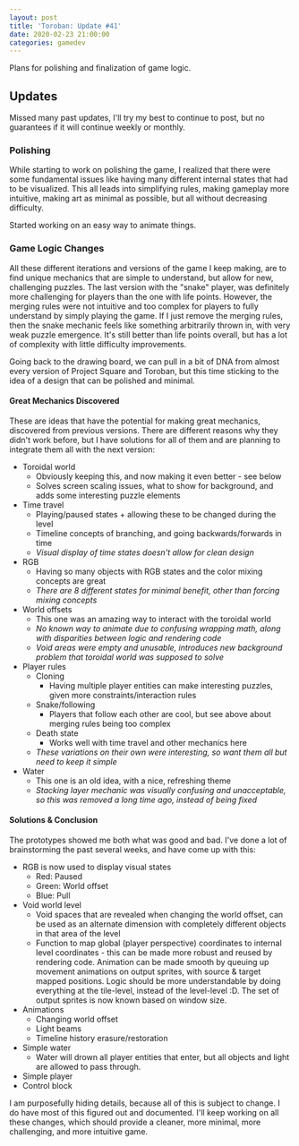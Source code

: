 ```yaml
---
layout: post
title: 'Toroban: Update #41'
date: 2020-02-23 21:00:00
categories: gamedev
---
```


Plans for polishing and finalization of game logic.

## Updates

Missed many past updates, I'll try my best to continue to post, but no guarantees if it will continue weekly or monthly.

### Polishing

While starting to work on polishing the game, I realized that there were some fundamental issues like having many different internal states that had to be visualized. This all leads into simplifying rules, making gameplay more intuitive, making art as minimal as possible, but all without decreasing difficulty.

Started working on an easy way to animate things.

### Game Logic Changes

All these different iterations and versions of the game I keep making, are to find unique mechanics that are simple to understand, but allow for new, challenging puzzles. The last version with the "snake" player, was definitely more challenging for players than the one with life points. However, the merging rules were not intuitive and too complex for players to fully understand by simply playing the game. If I just remove the merging rules, then the snake mechanic feels like something arbitrarily thrown in, with very weak puzzle emergence. It's still better than life points overall, but has a lot of complexity with little difficulty improvements.

Going back to the drawing board, we can pull in a bit of DNA from almost every version of Project Square and Toroban, but this time sticking to the idea of a design that can be polished and minimal.

#### Great Mechanics Discovered

These are ideas that have the potential for making great mechanics, discovered from previous versions. There are different reasons why they didn't work before, but I have solutions for all of them and are planning to integrate them all with the next version:

-   Toroidal world
    -   Obviously keeping this, and now making it even better - see below
    -   Solves screen scaling issues, what to show for background, and adds some interesting puzzle elements
-   Time travel
    -   Playing/paused states + allowing these to be changed during the level
    -   Timeline concepts of branching, and going backwards/forwards in time
    -   _Visual display of time states doesn't allow for clean design_
-   RGB
    -   Having so many objects with RGB states and the color mixing concepts are great
    -   _There are 8 different states for minimal benefit, other than forcing mixing concepts_
-   World offsets
    -   This one was an amazing way to interact with the toroidal world
    -   _No known way to animate due to confusing wrapping math, along with disparities between logic and rendering code_
    -   _Void areas were empty and unusable, introduces new background problem that toroidal world was supposed to solve_
-   Player rules
    -   Cloning
        -   Having multiple player entities can make interesting puzzles, given more constraints/interaction rules
    -   Snake/following
        -   Players that follow each other are cool, but see above about merging rules being too complex
    -   Death state
        -   Works well with time travel and other mechanics here
    -   _These variations on their own were interesting, so want them all but need to keep it simple_
-   Water
    -   This one is an old idea, with a nice, refreshing theme
    -   _Stacking layer mechanic was visually confusing and unacceptable, so this was removed a long time ago, instead of being fixed_

#### Solutions & Conclusion

The prototypes showed me both what was good and bad. I've done a lot of brainstorming the past several weeks, and have come up with this:

-   RGB is now used to display visual states
    -   Red: Paused
    -   Green: World offset
    -   Blue: Pull
-   Void world level
    -   Void spaces that are revealed when changing the world offset, can be used as an alternate dimension with completely different objects in that area of the level
    -   Function to map global (player perspective) coordinates to internal level coordinates - this can be made more robust and reused by rendering code. Animation can be made smooth by queuing up movement animations on output sprites, with source & target mapped positions. Logic should be more understandable by doing everything at the tile-level, instead of the level-level :D. The set of output sprites is now known based on window size.
-   Animations
    -   Changing world offset
    -   Light beams
    -   Timeline history erasure/restoration
-   Simple water
    -   Water will drown all player entities that enter, but all objects and light are allowed to pass through.
-   Simple player
-   Control block

I am purposefully hiding details, because all of this is subject to change. I do have most of this figured out and documented. I'll keep working on all these changes, which should provide a cleaner, more minimal, more challenging, and more intuitive game.
